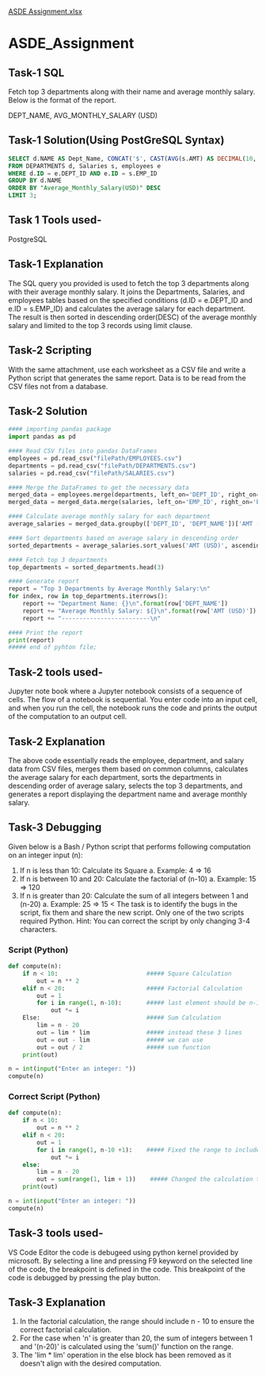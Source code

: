 [ASDE Assignment.xlsx](https://github.com/Piyush1411/ASDE_Assignment/files/11660887/ASDE.Assignment.xlsx)
# ASDE_Assignment
## Task-1 SQL
Fetch top 3 departments along with their name and average monthly salary. Below is the format of the report.

DEPT_NAME, AVG_MONTHLY_SALARY (USD)

## Task-1 Solution(Using PostGreSQL Syntax)

```sql 
SELECT d.NAME AS Dept_Name, CONCAT('$', CAST(AVG(s.AMT) AS DECIMAL(10, 2))) AS "Average_Monthly_Salary(USD)"
FROM DEPARTMENTS d, Salaries s, employees e
WHERE d.ID = e.DEPT_ID AND e.ID = s.EMP_ID
GROUP BY d.NAME
ORDER BY "Average_Monthly_Salary(USD)" DESC
LIMIT 3;
```

## Task 1 Tools used- 
PostgreSQL

## Task-1 Explanation

The SQL query you provided is used to fetch the top 3 departments along with their average monthly salary. It joins the Departments, Salaries, and employees tables based on the specified conditions (d.ID = e.DEPT_ID and e.ID = s.EMP_ID) and calculates the average salary for each department. The result is then sorted in descending order(DESC) of the average monthly salary and limited to the top 3 records using limit clause.

## Task-2 Scripting

With the same attachment, use each worksheet as a CSV file and write a Python script that generates the same report. Data is to be read from the CSV files not from a database.

## Task-2 Solution

```python
#### importing pandas package
import pandas as pd

#### Read CSV files into pandas DataFrames
employees = pd.read_csv("filePath/EMPLOYEES.csv")
departments = pd.read_csv("filePath/DEPARTMENTS.csv")
salaries = pd.read_csv("filePath/SALARIES.csv")

#### Merge the DataFrames to get the necessary data
merged_data = employees.merge(departments, left_on='DEPT_ID', right_on='DEPT_ID')
merged_data = merged_data.merge(salaries, left_on='EMP_ID', right_on='EMP_ID')

#### Calculate average monthly salary for each department
average_salaries = merged_data.groupby(['DEPT_ID', 'DEPT_NAME'])['AMT (USD)'].mean().reset_index()

#### Sort departments based on average salary in descending order
sorted_departments = average_salaries.sort_values('AMT (USD)', ascending=False)

#### Fetch top 3 departments
top_departments = sorted_departments.head(3)

#### Generate report
report = "Top 3 Departments by Average Monthly Salary:\n"
for index, row in top_departments.iterrows():
    report += "Department Name: {}\n".format(row['DEPT_NAME'])
    report += "Average Monthly Salary: ${}\n".format(row['AMT (USD)'])
    report += "-------------------------\n"

#### Print the report
print(report)
##### end of pyhton file;
```

## Task-2 tools used-

Jupyter note book where a Jupyter notebook consists of a sequence of cells. The flow of a notebook is sequential. You enter code into an input cell, and when you run the cell, the notebook runs the code and prints the output of the computation to an output cell.

## Task-2 Explanation

The above code essentially reads the employee, department, and salary data from CSV files, merges them based on common columns, calculates the average salary for each department, sorts the departments in descending order of average salary, selects the top 3 departments, and generates a report displaying the department name and average monthly salary.

## Task-3 Debugging

Given below is a Bash / Python script that performs following computation on an integer input (n):
1.	If n is less than 10: Calculate its Square
  a.	Example: 4 => 16
2.	If n is between 10 and 20: Calculate the factorial of (n-10)
  a.	Example: 15 => 120
3.	If n is greater than 20: Calculate the sum of all integers between 1 and (n-20)
  a.	Example: 25 => 15
<
The task is to identify the bugs in the script, fix them and share the new script. Only one of the two scripts required Python. Hint: You can correct the script by only changing 3-4 characters.

### Script (Python)
```python
def compute(n):
    if n < 10:                         ##### Square Calculation
        out = n ** 2
    elif n < 20:                       ##### Factorial Calculation
        out = 1
        for i in range(1, n-10):       ##### last element should be n-10 not n-11
            out *= i
    Else:                              ##### Sum Calculation
        lim = n - 20
        out = lim * lim                ##### instead these 3 lines 
        out = out - lim                ##### we can use 
        out = out / 2                  ##### sum function
    print(out)

n = int(input("Enter an integer: "))
compute(n)
```

### Correct Script (Python)
```python
def compute(n):
    if n < 10:
        out = n ** 2
    elif n < 20:
        out = 1
        for i in range(1, n-10 +1):    ##### Fixed the range to include n - 10
            out *= i
    else:
        lim = n - 20
        out = sum(range(1, lim + 1))    ##### Changed the calculation to sum of integers
    print(out)                          

n = int(input("Enter an integer: "))
compute(n)
```

## Task-3 tools used-

VS Code Editor the code is debugeed using python kernel provided by microsoft. By selecting a line and pressing F9 keyword on the selected line of the code, the breakpoint is defined in the code. This breakpoint of the code is debugged by pressing the play button.

## Task-3 Explanation

1. In the factorial calculation, the range should include n - 10 to ensure the correct factorial calculation.
2. For the case when 'n' is greater than 20, the sum of integers between 1 and '(n-20)' is calculated using the 'sum()' function on the range.
3. The 'lim * lim' operation in the else block has been removed as it doesn't align with the desired computation.

